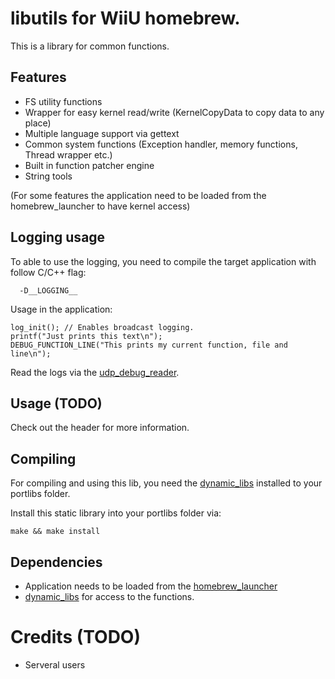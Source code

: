 # libutils for WiiU homebrew.

This is a library for common functions.

## Features

- FS utility functions
- Wrapper for easy kernel read/write (KernelCopyData to copy data to any place)
- Multiple language support via gettext
- Common system functions (Exception handler, memory functions, Thread wrapper etc.)
- Built in function patcher engine
- String tools

(For some features the application need to be loaded from the homebrew_launcher to have kernel access)

## Logging usage
To able to use the logging, you need to compile the target application with follow C/C++ flag:
```
  -D__LOGGING__
```

Usage in the application:
```
log_init(); // Enables broadcast logging.
printf("Just prints this text\n");
DEBUG_FUNCTION_LINE("This prints my current function, file and line\n");
```

Read the logs via the [udp_debug_reader](https://github.com/dimok789/loadiine_gx2/tree/master/udp_debug_reader).

## Usage (TODO)

Check out the header for more information.

## Compiling

For compiling and using this lib, you need the [dynamic_libs](https://github.com/Maschell/dynamic_libs/tree/lib) installed to your portlibs folder.

Install this static library into your portlibs folder via: 

```
make && make install
```

## Dependencies

- Application needs to be loaded from the [homebrew_launcher](https://github.com/dimok789/homebrew_launcher)
- [dynamic_libs](https://github.com/Maschell/dynamic_libs/tree/lib) for access to the functions.

# Credits (TODO)

- Serveral users

